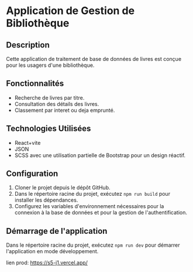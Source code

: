 # Application de Gestion de Bibliothèque

## Description
Cette application de traitement de base de données de livres est conçue pour les usagers d'une bibliothèque.

## Fonctionnalités

- Recherche de livres par titre.
- Consultation des détails des livres.
- Classement par interet ou deja emprunté.

## Technologies Utilisées

- React+vite
- JSON
- SCSS avec une utilisation partielle de Bootstrap pour un design réactif.

## Configuration

1. Cloner le projet depuis le dépôt GitHub.
2. Dans le répertoire racine du projet, exécutez `npm run build` pour installer les dépendances.
3. Configurez les variables d'environnement nécessaires pour la connexion à la base de données et pour la gestion de l'authentification.

## Démarrage de l'application

Dans le répertoire racine du projet, exécutez `npm run dev` pour démarrer l'application en mode développement.

lien prod: https://s5-j1.vercel.app/